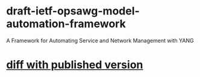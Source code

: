 # draft-ietf-opsawg-model-automation-framework
A Framework for Automating Service and Network Management with YANG

# [diff with published version](https://www.ietf.org/rfcdiff?url1=draft-ietf-opsawg-model-automation-framework&url2=https://raw.githubusercontent.com/boucadair/draft-ietf-opsawg-model-automation-framework/master/draft-ietf-opsawg-model-automation-framework.txt)
